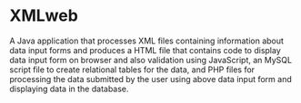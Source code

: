 # XMLweb

A Java application that processes XML files containing information about data input forms and produces a HTML file that contains code to display data input form on browser and also validation using JavaScript, an MySQL script file to create relational tables for the data, and PHP files for processing the data submitted by the user using above data input form and displaying data in the database.
